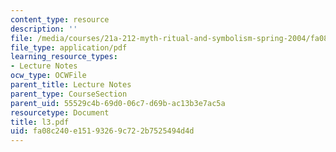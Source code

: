 ```yaml
---
content_type: resource
description: ''
file: /media/courses/21a-212-myth-ritual-and-symbolism-spring-2004/fa08c240e15193269c722b7525494d4d_l3.pdf
file_type: application/pdf
learning_resource_types:
- Lecture Notes
ocw_type: OCWFile
parent_title: Lecture Notes
parent_type: CourseSection
parent_uid: 55529c4b-69d0-06c7-d69b-ac13b3e7ac5a
resourcetype: Document
title: l3.pdf
uid: fa08c240-e151-9326-9c72-2b7525494d4d
---
```

